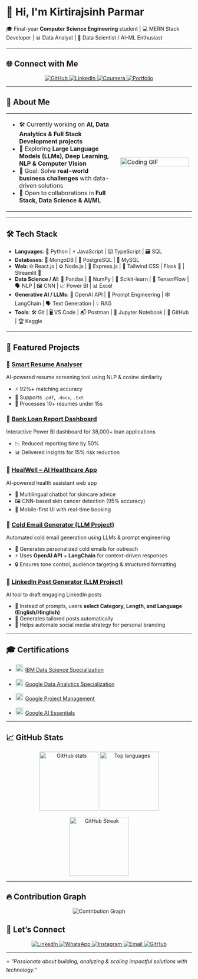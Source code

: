 # 👋 Hi, I'm Kirtirajsinh Parmar  

🎓 Final-year **Computer Science Engineering** student | 💻 MERN Stack Developer | 📊 Data Analyst | 🧠 Data Scientist / AI-ML Enthusiast  

---

## 🌐 Connect with Me  
<p align="center">
  <a href="https://github.com/Kirtirajsinh08">
    <img src="https://img.shields.io/badge/GitHub-100000?style=for-the-badge&logo=github&logoColor=white" alt="GitHub"/>
  </a>
  <a href="https://www.linkedin.com/in/kirtirajsinh-parmar-b264a3277/">
    <img src="https://img.shields.io/badge/LinkedIn-0077B5?style=for-the-badge&logo=linkedin&logoColor=white" alt="LinkedIn"/>
  </a>
  <a href="https://www.coursera.org/accomplishments">
    <img src="https://img.shields.io/badge/Coursera-0056D2?style=for-the-badge&logo=coursera&logoColor=white" alt="Coursera"/>
  </a>
  <a href="https://portfolio-website-mu-liard-11.vercel.app/">
    <img src="https://img.shields.io/badge/Portfolio-24292e?style=for-the-badge&logo=vercel&logoColor=white" alt="Portfolio"/>
  </a>
</p>

---

## 🚀 About Me  

<table>
<tr>
<td width="60%">

- 🛠 Currently working on **AI, Data Analytics & Full Stack Development projects**  
- 🌱 Exploring **Large Language Models (LLMs), Deep Learning, NLP & Computer Vision**  
- 🎯 Goal: Solve **real-world business challenges** with data-driven solutions  
- 🤝 Open to collaborations in **Full Stack, Data Science & AI/ML**  

</td>
<td width="40%">
  <img src="https://media.giphy.com/media/qgQUggAC3Pfv687qPC/giphy.gif" width="100%" alt="Coding GIF" />
</td>
</tr>
</table>  

---

## 🛠️ Tech Stack  

- **Languages**: 🐍 Python | ⚡ JavaScript | ⌨️ TypeScript | 🗃️ SQL  
- **Databases**: 🍃 MongoDB | 🐘 PostgreSQL | 💾 MySQL  
- **Web**: 🌐 React.js | ⚙️ Node.js | 🚀 Express.js | 🎨 Tailwind CSS | Flask 🧪 | Streamlit 💨  
- **Data Science / AI**: 🧠 Pandas | 🔢 NumPy | 🤖 Scikit-learn | 🔬 TensorFlow | 🗣️ NLP | 🖼️ CNN | 📈 Power BI | 📊 Excel  
- **Generative AI / LLMs**: 🤖 OpenAI API | 📝 Prompt Engineering | 🕸️ LangChain | 🗣️ Text Generation | 💡 RAG  
- **Tools**: 🛠️ Git | 🖥️ VS Code | 📬 Postman | 📓 Jupyter Notebook | 📂 GitHub | 🏆 Kaggle

---

## 📌 Featured Projects  

### 🔹 [Smart Resume Analyser](https://github.com/Kirtirajsinh08/Resume_Analyser)  
AI-powered resume screening tool using NLP & cosine similarity  
- ⚡ 92%+ matching accuracy  
- 📂 Supports `.pdf`, `.docx`, `.txt`  
- 🚀 Processes 10+ resumes under 15s  

### 🔹 [Bank Loan Report Dashboard](https://github.com/Kirtirajsinh08/PowerBI_FinaceDomain)  
Interactive Power BI dashboard for 38,000+ loan applications  
- 📉 Reduced reporting time by 50%  
- 📊 Delivered insights for 15% risk reduction  

### 🔹 [HealWell – AI Healthcare App](https://github.com/archanpatel1425/HealthCare)  
AI-powered health assistant web app  
- 💬 Multilingual chatbot for skincare advice  
- 🖼️ CNN-based skin cancer detection (95% accuracy)  
- 📱 Mobile-first UI with real-time booking  

### 🔹 [Cold Email Generator (LLM Project)](https://github.com/Kirtirajsinh08/linkedin_post_generator)  
Automated cold email generation using LLMs & prompt engineering  
- 📝 Generates personalized cold emails for outreach  
- ⚡ Uses **OpenAI API** + **LangChain** for context-driven responses  
- 🔒 Ensures tone control, audience targeting & structured formatting  

### 🔹 [LinkedIn Post Generator (LLM Project)](https://github.com/Kirtirajsinh08/linkedin_post_generator)  
AI tool to draft engaging LinkedIn posts  
- 🧠 Instead of prompts, users **select Category, Length, and Language (English/Hinglish)**  
- 🎯 Generates tailored posts automatically  
- 🤝 Helps automate social media strategy for personal branding  

---

## 🎓 Certifications  

- <img src="https://upload.wikimedia.org/wikipedia/commons/5/51/IBM_logo.svg" width="20" style="background-color:white; padding:2px; border-radius:3px"/> [IBM Data Science Specialization](https://www.coursera.org/account/accomplishments/specialization/71HF1J59I426)  

- <img src="https://upload.wikimedia.org/wikipedia/commons/2/2f/Google_2015_logo.svg" width="20" style="background-color:white; padding:2px; border-radius:3px"/> [Google Data Analytics Specialization](https://www.coursera.org/account/accomplishments/specialization/2GIIZ2B8U7T0)  

- <img src="https://upload.wikimedia.org/wikipedia/commons/2/2f/Google_2015_logo.svg" width="20" style="background-color:white; padding:2px; border-radius:3px"/> [Google Project Management](https://www.coursera.org/account/accomplishments/professional-cert/certificate/ZLG7YSONLE0D)  

- <img src="https://upload.wikimedia.org/wikipedia/commons/2/2f/Google_2015_logo.svg" width="20" style="background-color:white; padding:2px; border-radius:3px"/> [Google AI Essentials](https://www.coursera.org/account/accomplishments/verify/DHCUNY3QS9G5)  
 
---

## 📈 GitHub Stats  

<p align="center">
  <img src="https://github-readme-stats.vercel.app/api?username=Kirtirajsinh08&show_icons=true&theme=radical" alt="GitHub stats" height="160"/>
  <img src="https://github-readme-stats.vercel.app/api/top-langs/?username=Kirtirajsinh08&layout=compact&theme=radical" alt="Top languages" height="160"/>
</p>

<p align="center">
  <img src="https://github-readme-streak-stats.herokuapp.com/?user=Kirtirajsinh08&theme=radical" alt="GitHub Streak" height="160"/>
</p>

---

## 🔥 Contribution Graph  

<p align="center">
  <img src="https://github-readme-activity-graph.vercel.app/graph?username=Kirtirajsinh08&bg_color=0D1117&color=58A6FF&line=58A6FF&point=F8D847&area=true&hide_border=true" alt="Contribution Graph" />
</p

---

## 🤝 Let’s Connect  

<p align="center">
  <a href="https://www.linkedin.com/in/kirtirajsinh-parmar-b264a3277/">
    <img src="https://img.shields.io/badge/LinkedIn-0077B5?style=for-the-badge&logo=linkedin&logoColor=white" alt="LinkedIn"/>
  </a>
  
  <a href="https://wa.me/917043343119">
    <img src="https://img.shields.io/badge/WhatsApp-25D366?style=for-the-badge&logo=whatsapp&logoColor=white" alt="WhatsApp"/>
  </a>
  
  <a href="https://instagram.com/">
    <img src="https://img.shields.io/badge/Instagram-E4405F?style=for-the-badge&logo=instagram&logoColor=white" alt="Instagram"/>
  </a>
  
  <a href="mailto:kirtirajsinh0804@gmail.com">
    <img src="https://img.shields.io/badge/Email-D14836?style=for-the-badge&logo=gmail&logoColor=white" alt="Email"/>
  </a>
  
  <a href="https://github.com/Kirtirajsinh08">
    <img src="https://img.shields.io/badge/GitHub-100000?style=for-the-badge&logo=github&logoColor=white" alt="GitHub"/>
  </a>
</p>

---

⭐️ *"Passionate about building, analyzing & scaling impactful solutions with technology."* 
